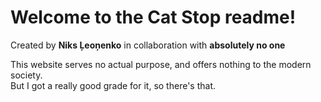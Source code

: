 <h1>Welcome to the <strong>Cat Stop</strong> readme!</h1>

Created by <strong>Niks Ļeoņenko</strong>
in collaboration with <strong>absolutely no one</strong>

This website serves no actual purpose, and offers nothing to the modern society.<br>
But I got a really good grade for it, so there's that.
